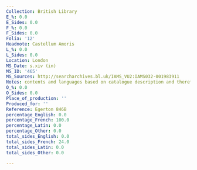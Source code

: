 ```yaml
---
Collection: British Library
E_%: 0.0
E_Sides: 0.0
F_%: 0.0
F_Sides: 0.0
Folia: '12'
Headnote: Castellum Amoris
L_%: 0.0
L_Sides: 0.0
Location: London
MS_Date: s.xiv (in)
MS_ID: '465'
MS_Sources: http://searcharchives.bl.uk/IAMS_VU2:IAMS032-001983911
Notes: contents and languages based on catalogue description and therefore uncertain
O_%: 0.0
O_Sides: 0.0
Place_of_production: ''
Produced_for: ''
Reference: Egerton 846B
percentage_English: 0.0
percentage_French: 100.0
percentage_Latin: 0.0
percentage_Other: 0.0
total_sides_English: 0.0
total_sides_French: 24.0
total_sides_Latin: 0.0
total_sides_Other: 0.0

---
```

